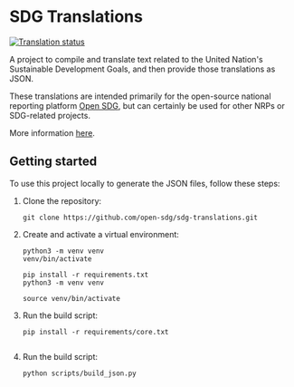 # SDG Translations

<a href="https://hosted.weblate.org/engage/sdg-translations/">
<img src="https://hosted.weblate.org/widgets/sdg-translations/-/open-graph.png" alt="Translation status" />
</a>

A project to compile and translate text related to the United Nation's
  Sustainable Development Goals, and then provide those translations as JSON.

These translations are intended primarily for the open-source national reporting platform [Open SDG](https://github.com/open-sdg/open-sdg), but can certainly be used for other NRPs or SDG-related projects.

More information [here](https://open-sdg.org/sdg-translations/).

## Getting started

To use this project locally to generate the JSON files, follow these steps:

1. Clone the repository:
   ```shell
   git clone https://github.com/open-sdg/sdg-translations.git

   ```

2. Create and activate a virtual environment:
   ```shell
   python3 -m venv venv
   venv/bin/activate
   ```



   ```shell
   pip install -r requirements.txt
   python3 -m venv venv

   source venv/bin/activate
   ```

3. Run the build script:

   ```shell
   pip install -r requirements/core.txt


   ```

4. Run the build script:
   ```shell
   python scripts/build_json.py
   ```
